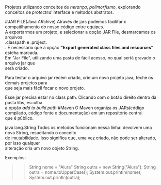 
Projetos utilizando conceitos de _herança_, _polimorfismo_, explorando conceitos de _protected_ interface e métodos abstratos. 

#JAR FILE(*J*ava *AR*chive)
Através de jars podemos facilitar o compatilhamento do nosso código entre equipes. <br/> 
A exportarmos um projeto, e selecionar a opção JAR FIle, desmarcamos os arquivos <br/> 
.classpath e .project. <br/>. 
É necessário que a opção **"Export generated class files and resources"** esteha marcada. <br/> 
Em "Jar File", utilizando uma pasta de fácil acesso, no qual sertá gravado o arquivo jar que <br/> 
será criado. <br/> 

Para testar o arquivo jar recém criado, crie um novo projeto java, feche os demais projetos para<br/> 
que seja mais fácil focar o novo projeto. <br/> 

Esse jar precisa estar no class path. Clicando com o botão direito dentro da pasta libs, escolha<br/> 
a opção _add to build path_
#Maven 
O Maven organiza os JARs(código compilado, código fonte e documentação) em um repositório central<br/> 
que é público.<br/> 


java.lang.String 
Todos os métodos funcionam nessa linha: devolvem uma nova String, respeitando o conceito <br/> 
de imutabilidade. Isso significa que, uma vez criado, não pode ser alterado, por isso qualquer <br/> 
alteração cria um novo objeto String. 
 
Exemplos: <br/>  

>>String nome = "Alura"
>>String outra = new String("Alura"); 
>>String outra = nome.toUpperCase(); 
>>System.out.println(nome); 
>>System.out.println(outra); 

